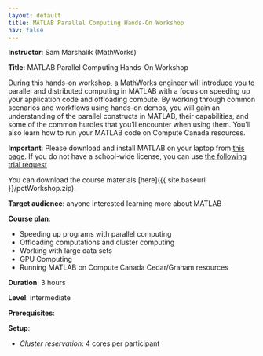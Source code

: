 ```yaml
---
layout: default
title: MATLAB Parallel Computing Hands-On Workshop
nav: false
---
```


**Instructor**: Sam Marshalik (MathWorks)

**Title**: MATLAB Parallel Computing Hands-On Workshop

During this hands-on workshop, a MathWorks engineer will introduce you to parallel and distributed
computing in MATLAB with a focus on speeding up your application code and offloading compute. By working
through common scenarios and workflows using hands-on demos, you will gain an understanding of the
parallel constructs in MATLAB, their capabilities, and some of the common hurdles that you’ll encounter
when using them. You'll also learn how to run your MATLAB code on Compute Canada resources.

**Important**: Please download and install MATLAB on your laptop from <a
href="https://www.mathworks.com/downloads" target="_blank">this page</a>. If you do not have a
school-wide license, you can use <a
href="https://www.mathworks.com/campaigns/products/trials.tablet.html?s_eid=ppc_5852767762&q=download%20matlab"
target="_blank">the following trial request</a>

You can download the course materials [here]({{ site.baseurl }}/pctWorkshop.zip).

**Target audience**: anyone interested learning more about MATLAB

**Course plan**:

- Speeding up programs with parallel computing
- Offloading computations and cluster computing
- Working with large data sets
- GPU Computing
- Running MATLAB on Compute Canada Cedar/Graham resources

**Duration**: 3 hours

**Level**: intermediate

**Prerequisites**: 

**Setup**:
- *Cluster reservation*: 4 cores per participant
